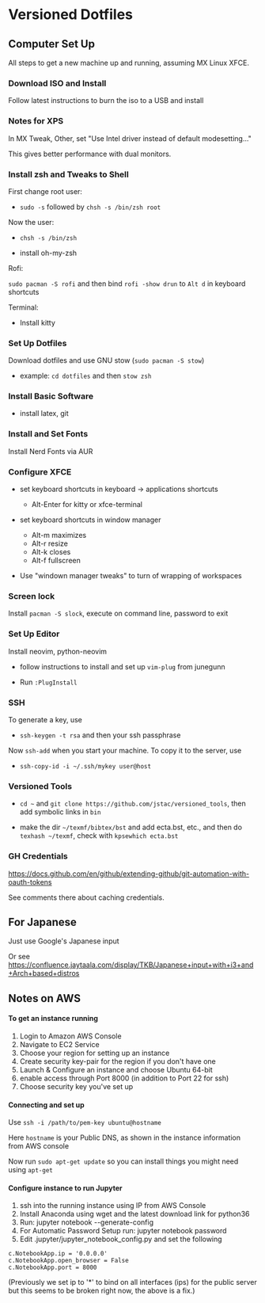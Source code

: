 # Versioned Dotfiles


## Computer Set Up

All steps to get a new machine up and running, assuming MX Linux XFCE.


### Download ISO and Install

Follow latest instructions to burn the iso to a USB and install

### Notes for XPS

In MX Tweak, Other, set "Use Intel driver instead of default modesetting..."

This gives better performance with dual monitors.


### Install zsh and Tweaks to Shell

First change root user:

* `sudo -s` followed by `chsh -s /bin/zsh root`

Now the user:

* `chsh -s /bin/zsh` 

* install oh-my-zsh 

Rofi:

`sudo pacman -S rofi` and then bind `rofi -show drun` to `Alt d` in keyboard shortcuts

Terminal:

* Install kitty

### Set Up Dotfiles

Download dotfiles and use GNU stow (`sudo pacman -S stow`)

* example: `cd dotfiles` and then `stow zsh`  



### Install Basic Software

* install latex, git

### Install and Set Fonts

Install Nerd Fonts via AUR

### Configure XFCE

* set keyboard shortcuts in keyboard -> applications shortcuts

  - Alt-Enter for kitty or xfce-terminal

* set keyboard shortcuts in window manager

  - Alt-m maximizes
  - Alt-r resize
  - Alt-k closes
  - Alt-f fullscreen

* Use "windown manager tweaks" to turn of wrapping of workspaces

### Screen lock

Install `pacman -S slock`, execute on command line, password to exit


### Set Up Editor

Install neovim, python-neovim

* follow instructions to install and set up `vim-plug` from junegunn

* Run `:PlugInstall` 



### SSH

To generate a key, use

* `ssh-keygen -t rsa` and then your ssh passphrase

Now `ssh-add` when you start your machine.  To copy it to the server, use

* `ssh-copy-id -i ~/.ssh/mykey user@host`


### Versioned Tools

* `cd ~` and `git clone https://github.com/jstac/versioned_tools`, then add symbolic links in `bin`

* make the dir `~/texmf/bibtex/bst` and add ecta.bst, etc., and then do `texhash ~/texmf`, check with `kpsewhich ecta.bst`

### GH Credentials

https://docs.github.com/en/github/extending-github/git-automation-with-oauth-tokens

See comments there about caching credentials.

## For Japanese

Just use Google's Japanese input

Or see https://confluence.jaytaala.com/display/TKB/Japanese+input+with+i3+and+Arch+based+distros


## Notes on AWS


#### To get an instance running

1. Login to Amazon AWS Console 
2. Navigate to EC2 Service
3. Choose your region for setting up an instance
6. Create security key-pair for the region if you don't have one
4. Launch & Configure an instance and choose Ubuntu 64-bit
5. enable access through Port 8000 (in addition to Port 22 for ssh)
6. Choose security key you've set up

#### Connecting and set up 

Use `ssh -i /path/to/pem-key ubuntu@hostname`

Here `hostname` is your Public DNS, as shown in the instance information from AWS console

Now run `sudo apt-get update` so you can install things you might need using `apt-get`


#### Configure instance to run Jupyter

1. ssh into the running instance using IP from AWS Console
2. Install Anaconda using wget and the latest download link for python36
3. Run: jupyter notebook --generate-config
4. For Automatic Password Setup run: jupyter notebook password
5. Edit .jupyter/jupyter_notebook_config.py and set the following

```
c.NotebookApp.ip = '0.0.0.0'
c.NotebookApp.open_browser = False
c.NotebookApp.port = 8000 
```

(Previously we set ip to '*' to bind on all interfaces (ips) for the public server but this seems to be broken right now, the above is a fix.)

